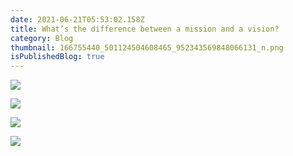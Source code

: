 ```yaml
---
date: 2021-06-21T05:53:02.158Z
title: What’s the difference between a mission and a vision?
category: Blog
thumbnail: 166755440_501124504608465_952343569848066131_n.png
isPublishedBlog: true
---
```

![](167535441_501124517941797_9053904539425740883_n.png)

![](167082555_501124477941801_99430628928891276_n.png)

![](167389121_501124484608467_2969165376820517293_n.png)

![](166436272_501124461275136_946643413928177885_n.png)